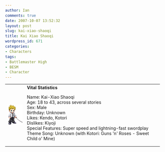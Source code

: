 ```yaml
---
author: Ian
comments: true
date: 2007-10-07 13:52:32
layout: post
slug: kai-xiao-shaoqi
title: Kai Xiao Shaoqi
wordpress_id: 671
categories:
- Characters
tags:
- Battlemaster High
- BESM
- Character
---
```


<table border="0" cellspacing="20">
<tr>
<td valign="center" width="50">
<img src="/characters/avatars/kai.gif" />
</td>
<td valign="top">
<b>Vital Statistics</b>
<p>Name: Kai-Xiao Shaoqi<br />
Age: 18 to 43, across several stories<br />
Sex: Male<br />
Birthday: Unknown<br />
Likes: Kendo, Kotori<br />
Dislikes: Kiyoji<br />
Special Features: Super speed and lightning-fast swordplay<br />
Theme Song: Unknown (with Kotori: Guns &#039;n&#039; Roses - Sweet Child o&#039; Mine)
</p></td>
</tr>
</table>